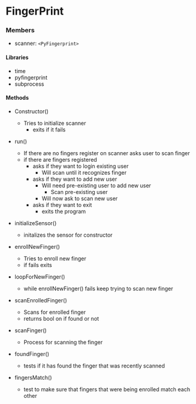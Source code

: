 <!--
    File: FingerPrint.md
    Creator: Ernest M Duckworth IV
    Created: Friday Apr 29 2022 at 05:51:09 PM
    For: CryptoBot
    Description: FingerPrint model Documentation 
--->
# FingerPrint 

### Members

- scanner: `<PyFingerprint>`

#### Libraries

- time
- pyfingerprint
- subprocess

#### Methods

- Constructor()
   - Tries to initialize scanner
     - exits if it fails

- run()
  - If there are no fingers register on scanner asks user to scan finger 
  - if there are fingers registered
    - asks if they want to login existing user
      - Will scan until it recognizes finger
    - asks if they want to add new user
      - Will need pre-existing user to add new user
        - Scan pre-existing user
      - Will now ask to scan new user
    - asks if they want to exit
      - exits the program

- initializeSensor()
  - initalizes the sensor for constructor

- enrollNewFinger()
  - Tries to enroll new finger
  - if fails exits

- loopForNewFinger()
  - while enrollNewFinger() fails keep trying to scan new finger

- scanEnrolledFinger()
  - Scans for enrolled finger
  - returns bool on if found or not

- scanFinger()
  - Process for scanning the finger

- foundFinger()
  - tests if it has found the finger that was recently scanned 

- fingersMatch()
  - test to make sure that fingers that were being enrolled match each other
